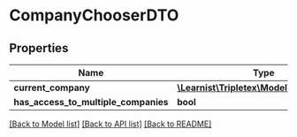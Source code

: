 # CompanyChooserDTO

## Properties
Name | Type | Description | Notes
------------ | ------------- | ------------- | -------------
**current_company** | [**\Learnist\Tripletex\Model\CompanyDTO**](CompanyDTO.md) |  | [optional] 
**has_access_to_multiple_companies** | **bool** |  | [optional] 

[[Back to Model list]](../../README.md#documentation-for-models) [[Back to API list]](../../README.md#documentation-for-api-endpoints) [[Back to README]](../../README.md)


